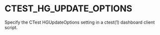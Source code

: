   

# CTEST_HG_UPDATE_OPTIONS  
Specify the CTest HGUpdateOptions setting
in a ctest(1) dashboard client script.  

